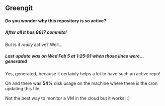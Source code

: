 ## Greengit

#### Do you wonder why this repository is so active?

##### After all it has 8617 commits!

But is it *really* active? Well...

##### Last update was on Wed Feb 5 at 1:25:01 when those lines were... generated

Yes, generated, because it certainly helps a lot to have such an active repo!

Oh and there was **54%** disk usage on the machine
where there is the cron updating this file.

Not the best way to monitor a VM in the cloud but it works! :)
